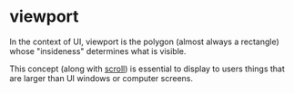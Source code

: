 
# viewport

In the context of UI, viewport is the polygon
(almost always a rectangle) whose "insideness" determines what is visible.

This concept (along with [scroll](/software-terms/scroll/))
is essential to display to users things that are larger than UI windows or computer screens.
